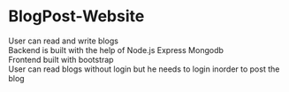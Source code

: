 # BlogPost-Website
User can read and write blogs <br />
Backend is built with the help of Node.js Express Mongodb <br />
Frontend built with bootstrap <br />
User can read blogs without login but he needs to login inorder to post the blog <br />
